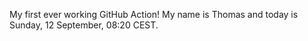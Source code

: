 My first ever working GitHub Action!
My name is Thomas and today is Sunday, 12 September, 08:20 CEST. 
